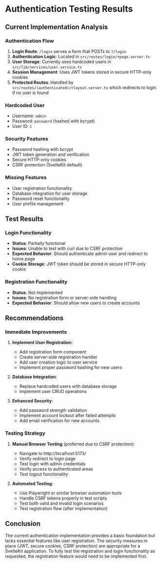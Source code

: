 # Authentication Testing Results

## Current Implementation Analysis

### Authentication Flow
1. **Login Route**: `/login` serves a form that POSTs to `?/login`
2. **Authentication Logic**: Located in `src/routes/login/+page.server.ts`
3. **User Storage**: Currently uses hardcoded users in `src/lib/services/user.service.ts`
4. **Session Management**: Uses JWT tokens stored in secure HTTP-only cookies
5. **Protected Routes**: Handled by `src/routes/(authenticated)/+layout.server.ts` which redirects to login if no user is found

### Hardcoded User
- Username: `admin`
- Password: `password` (hashed with bcrypt)
- User ID: `1`

### Security Features
- Password hashing with bcrypt
- JWT token generation and verification
- Secure HTTP-only cookies
- CSRF protection (SvelteKit default)

### Missing Features
- User registration functionality
- Database integration for user storage
- Password reset functionality
- User profile management

## Test Results

### Login Functionality
- **Status**: Partially functional
- **Issues**: Unable to test with curl due to CSRF protection
- **Expected Behavior**: Should authenticate admin user and redirect to home page
- **Cookie Storage**: JWT token should be stored in secure HTTP-only cookie

### Registration Functionality
- **Status**: Not implemented
- **Issues**: No registration form or server-side handling
- **Expected Behavior**: Should allow new users to create accounts

## Recommendations

### Immediate Improvements
1. **Implement User Registration**:
   - Add registration form component
   - Create server-side registration handler
   - Add user creation logic to user service
   - Implement proper password hashing for new users

2. **Database Integration**:
   - Replace hardcoded users with database storage
   - Implement user CRUD operations

3. **Enhanced Security**:
   - Add password strength validation
   - Implement account lockout after failed attempts
   - Add email verification for new accounts

### Testing Strategy
1. **Manual Browser Testing** (preferred due to CSRF protection):
   - Navigate to http://localhost:5173/
   - Verify redirect to login page
   - Test login with admin credentials
   - Verify access to authenticated areas
   - Test logout functionality

2. **Automated Testing**:
   - Use Playwright or similar browser automation tools
   - Handle CSRF tokens properly in test scripts
   - Test both valid and invalid login scenarios
   - Test registration flow (after implementation)

## Conclusion

The current authentication implementation provides a basic foundation but lacks essential features like user registration. The security measures in place (JWT, secure cookies, CSRF protection) are appropriate for a SvelteKit application. To fully test the registration and login functionality as requested, the registration feature would need to be implemented first.